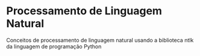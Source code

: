 # Processamento de Linguagem Natural
Conceitos de processamento de linguagem natural usando a biblioteca ntlk da linguagem de programação Python
